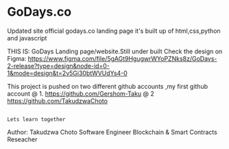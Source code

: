 # GoDays.co
Updated site
official godays.co landing page
it's built up of html,css,python and javascript

THIS IS:  GoDays Landing page/website.Still under built
Check the design on Figma:
https://www.figma.com/file/5gAGt9HgugwrWYoPZNks8z/GoDays-2-release?type=design&node-id=0-1&mode=design&t=2v5Gi30btWVUdYs4-0

This project is pushed on two different github accounts ,my first github account @ 1. https://github.com/Gershom-Taku
                                                                                 @ 2  https://github.com/TakudzwaChoto

                                                                                 Lets learn together


Author:
Takudzwa Choto
Software Engineer
Blockchain & Smart Contracts Reseacher
